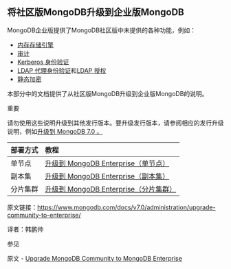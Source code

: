  

## 将社区版MongoDB升级到企业版MongoDB



MongoDB企业版提供了MongoDB社区版中未提供的各种功能，例如：

- [内存存储引擎](https://www.mongodb.com/docs/v7.0/core/inmemory/)
- [审计](https://www.mongodb.com/docs/v7.0/core/auditing/)
- [Kerberos 身份验证](https://www.mongodb.com/docs/v7.0/core/kerberos/)
- [LDAP 代理身份验证](https://www.mongodb.com/docs/v7.0/core/security-ldap/)和[LDAP 授权](https://www.mongodb.com/docs/v7.0/core/security-ldap-external/)
- [静态加密](https://www.mongodb.com/docs/v7.0/core/security-encryption-at-rest/)

本部分中的文档提供了从社区版MongoDB升级到企业版MongoDB的说明。



重要

请勿使用这些说明升级到其他发行版本。要升级发行版本，请参阅相应的发行升级说明，例如[升级到 MongoDB 7.0 。](https://www.mongodb.com/docs/v7.0/release-notes/7.0/#std-label-7.0-upgrade)

| 部署方式 | 教程                                                         |
| :------- | :----------------------------------------------------------- |
| 单节点   | [ 升级到 MongoDB Enterprise（单节点）](https://www.mongodb.com/docs/v7.0/tutorial/upgrade-to-enterprise-standalone/) |
| 副本集   | [升级到 MongoDB Enterprise（副本集）](https://www.mongodb.com/docs/v7.0/tutorial/upgrade-to-enterprise-replica-set/) |
| 分片集群 | [升级到 MongoDB Enterprise（分片集群）](https://www.mongodb.com/docs/v7.0/tutorial/upgrade-to-enterprise-sharded-cluster/) |







原文链接：https://www.mongodb.com/docs/v7.0/administration/upgrade-community-to-enterprise/

译者：韩鹏帅


 参见

原文 - [Upgrade MongoDB Community to MongoDB Enterprise]( https://www.mongodb.com/docs/v7.0/administration/upgrade-community-to-enterprise/)

